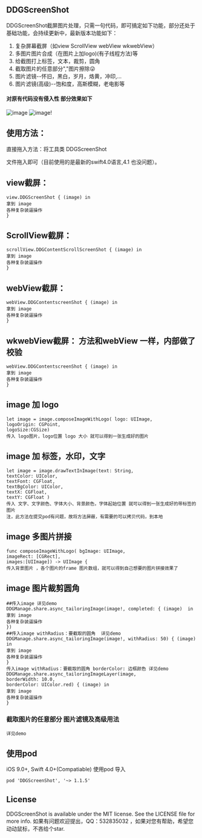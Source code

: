 ## DDGScreenShot
DDGScreenShot截屏图片处理，只需一句代码，即可搞定如下功能，部分还处于基础功能，会持续更新中，最新版本功能如下：
1. 复杂屏幕截屏（如view ScrollView webView wkwebView）
2. 多图片图片合成（在图片上加logo)(有子线程方法)等
3. 给截图打上标签，文本，裁剪，圆角
4. 截取图片的任意部分","图片擦除😜
5. 图片滤镜--怀旧，黑白，岁月，烙黄，冲印,...
6. 图片滤镜(高级)--饱和度，高斯模糊，老电影等
#### 对原有代码没有侵入性  部分效果如下

![image](https://raw.githubusercontent.com/dudongge/DDGScreenShot/master/gif/DDGImage0.gif)
![image](https://raw.githubusercontent.com/dudongge/DDGScreenShot/master/gif/DDGImage1.gif)!


## 使用方法：
直接拖入方法：将工具类 DDGScreenShot


文件拖入即可（目前使用的是最新的swift4.0语言,4.1 也没问题）。
## view截屏：
    view.DDGScreenShot { (image) in
    拿到 image 
    各种复杂装逼操作
    }

## ScrollView截屏：
    scrollView.DDGContentScrollScreenShot { (image) in
    拿到 image 
    各种复杂装逼操作
    }
## webView截屏：
    webView.DDGContentscreenShot { (image) in
    拿到 image 
    各种复杂装逼操作
    }
## wkwebView截屏： 方法和webView 一样，内部做了校验
    webView.DDGContentscreenShot { (image) in
    拿到 image 
    各种复杂装逼操作
    }
## image 加 logo
    let image = image.composeImageWithLogo( logo: UIImage,
    logoOrigin: CGPoint,
    logoSize:CGSize) 
    传入 logo图片，logo位置 logo 大小 就可以得到一张生成好的图片                         
## image 加 标签，水印，文字
    let image = image.drawTextInImage(text: String,
    textColor: UIColor,
    textFont: CGFloat,
    textBgColor: UIColor,
    textX: CGFloat,
    textY: CGFloat ) 
    传入 文字、文字颜色、字体大小、背景颜色，字体起始位置 就可以得到一张生成好的带标签的图片
    注，此方法在提交pod有问题，故将方法屏蔽，有需要的可以拷贝代码，到本地
## image 多图片拼接
    func composeImageWithLogo( bgImage: UIImage,
    imageRect: [CGRect],
    images:[UIImage]) -> UIImage {
    传入背景图片 ，各个图片的frame 图片数组，就可以得到自己想要的图片拼接效果了 
## image 图片裁剪圆角
    ##传入image 详见demo
    DDGManage.share.async_tailoringImage(image!, completed: { (image)  in
    拿到 image 
    各种复杂装逼操作
    })
    ##传入image withRadius：要截取的圆角  详见demo
    DDGManage.share.async_tailoringImage(image!, withRadius: 50) { (image) in
    拿到 image 
    各种复杂装逼操作
    }
    传入image withRadius：要截取的圆角 borderColor: 边框颜色 详见demo
    DDGManage.share.async_tailoringImageLayer(image,
    borderWidth: 10.0,
    borderColor: UIColor.red) { (image) in
    拿到 image 
    各种复杂装逼操作 
    }
### 截取图片的任意部分 图片滤镜及高级用法
```
详见demo
```

## 使用pod
iOS 9.0+, Swift 4.0+(Compatiable)
使用pod 导入
```
pod 'DDGScreenShot', '~> 1.1.5'
```


## License

DDGScreenShot is available under the MIT license. See the LICENSE file for more info.
如果有问题欢迎提出，QQ：532835032 ，如果对您有帮助，希望您动动鼠标，不吝给个star.




